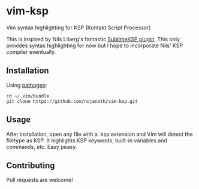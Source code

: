 # vim-ksp
Vim syntax highlighting for KSP (Kontakt Script Processor)

This is inspired by Nils Liberg's fantastic [SublimeKSP plugin](http://nilsliberg.se/ksp/). This only provides syntax 
highlighting for now but I hope to incorporate Nils' KSP compiler eventually.

## Installation
Using [pathogen](https://github.com/tpope/vim-pathogen.git):
```
cd ~/.vim/bundle
git clone https://github.com/nojanath/vim-ksp.git
```

## Usage
After installation, open any file with a .ksp extension and Vim will detect the filetype as KSP. It highlights KSP
keywords, built-in variables and commands, etc.  Easy peasy.

## Contributing
Pull requests are welcome!
